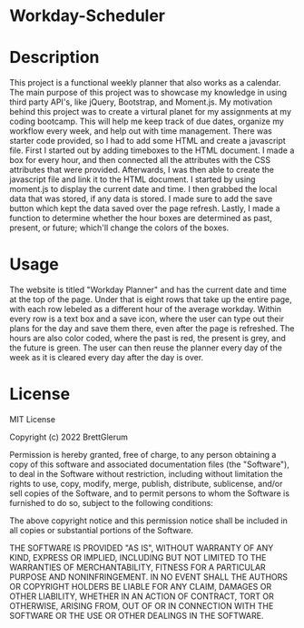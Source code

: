 # Workday-Scheduler

# Description

This project is a functional weekly planner that also works as a calendar. The main purpose of this project was to showcase my knowledge in using third party API's, like jQuery, Bootstrap, and Moment.js. My motivation behind this project was to create a virtural planet for my assignments at my coding bootcamp. This will help me keep track of due dates, organize my workflow every week, and help out with time management. There was starter code provided, so I had to add some HTML and create a javascript file. First I started out by adding timeboxes to the HTML document. I made a box for every hour, and then connected all the attributes with the CSS attributes that were provided. Afterwards, I was then able to create the javascript file and link it to the HTML document. I started by using moment.js to display the current date and time. I then grabbed the local data that was stored, if any data is stored. I made sure to add the save button which kept the data saved over the page refresh. Lastly, I made a function to determine whether the hour boxes are determined as past, present, or future; which'll change the colors of the boxes.

# Usage

The website is titled "Workday Planner" and has the current date and time at the top of the page. Under that is eight rows that take up the entire page, with each row lebeled as a different hour of the average workday. Within every row is a text box and a save icon, where the user can type out their plans for the day and save them there, even after the page is refreshed. The hours are also color coded, where the past is red, the present is grey, and the future is green. The user can then reuse the planner every day of the week as it is cleared every day after the day is over. 



# License

MIT License

Copyright (c) 2022 BrettGlerum

Permission is hereby granted, free of charge, to any person obtaining a copy of this software and associated documentation files (the "Software"), to deal in the Software without restriction, including without limitation the rights to use, copy, modify, merge, publish, distribute, sublicense, and/or sell copies of the Software, and to permit persons to whom the Software is furnished to do so, subject to the following conditions:

The above copyright notice and this permission notice shall be included in all copies or substantial portions of the Software.

THE SOFTWARE IS PROVIDED "AS IS", WITHOUT WARRANTY OF ANY KIND, EXPRESS OR IMPLIED, INCLUDING BUT NOT LIMITED TO THE WARRANTIES OF MERCHANTABILITY, FITNESS FOR A PARTICULAR PURPOSE AND NONINFRINGEMENT. IN NO EVENT SHALL THE AUTHORS OR COPYRIGHT HOLDERS BE LIABLE FOR ANY CLAIM, DAMAGES OR OTHER LIABILITY, WHETHER IN AN ACTION OF CONTRACT, TORT OR OTHERWISE, ARISING FROM, OUT OF OR IN CONNECTION WITH THE SOFTWARE OR THE USE OR OTHER DEALINGS IN THE SOFTWARE.
